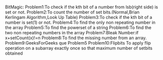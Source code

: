 BitMagic:
      Problem1:To check if the kth bit of a number from lsb(right side) is set or not.
      Problem2:To count the number of set bits.(Normal,Brian Kerlingam Algorithm,Look Up Table)
      Problem3:To check if the kth bit of a number is set(1) or not.
      Problem4:To find the only non repeating number in the array
      Problem5:To find the powerset of a string
      Problem6:To find the two non repeating numbers in the array
      Problem7:Bleak Number:if x+setCount(x)!=n
      Problem8:To find the missing number from an array.
      Problem9:GeeksForGeeks que Problem5
      Problem10:Flipbits To apply flip operation on a subarray exactly once so that maximum number of setbits obtained
      
      
      
      
      
